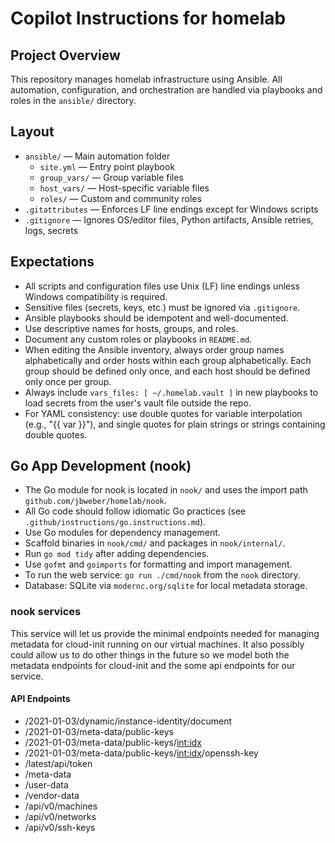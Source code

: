 # Copilot Instructions for homelab

## Project Overview
This repository manages homelab infrastructure using Ansible. All automation, configuration, and orchestration are handled via playbooks and roles in the `ansible/` directory.

## Layout
- `ansible/` — Main automation folder
  - `site.yml` — Entry point playbook
  - `group_vars/` — Group variable files
  - `host_vars/` — Host-specific variable files
  - `roles/` — Custom and community roles
- `.gitattributes` — Enforces LF line endings except for Windows scripts
- `.gitignore` — Ignores OS/editor files, Python artifacts, Ansible retries, logs, secrets

## Expectations
- All scripts and configuration files use Unix (LF) line endings unless Windows compatibility is required.
- Sensitive files (secrets, keys, etc.) must be ignored via `.gitignore`.
- Ansible playbooks should be idempotent and well-documented.
- Use descriptive names for hosts, groups, and roles.
- Document any custom roles or playbooks in `README.md`.
- When editing the Ansible inventory, always order group names alphabetically and order hosts within each group alphabetically. Each group should be defined only once, and each host should be defined only once per group.
 - Always include `vars_files: [ ~/.homelab.vault ]` in new playbooks to load secrets from the user's vault file outside the repo.
 - For YAML consistency: use double quotes for variable interpolation (e.g., "{{ var }}"), and single quotes for plain strings or strings containing double quotes.

## Go App Development (nook)

- The Go module for nook is located in `nook/` and uses the import path `github.com/jbweber/homelab/nook`.
- All Go code should follow idiomatic Go practices (see `.github/instructions/go.instructions.md`).
- Use Go modules for dependency management.
- Scaffold binaries in `nook/cmd/` and packages in `nook/internal/`.
- Run `go mod tidy` after adding dependencies.
- Use `gofmt` and `goimports` for formatting and import management.
- To run the web service: `go run ./cmd/nook` from the `nook` directory.
- Database: SQLite via `modernc.org/sqlite` for local metadata storage.

### nook services

This service will let us provide the minimal endpoints needed for managing metadata for cloud-init running on our virtual machines. It also possibly could allow us to do other things in the future so we model both the metadata endpoints for cloud-init and the some api endpoints for our service.

#### API Endpoints

* /2021-01-03/dynamic/instance-identity/document
* /2021-01-03/meta-data/public-keys
* /2021-01-03/meta-data/public-keys/<int:idx>
* /2021-01-03/meta-data/public-keys/<int:idx>/openssh-key
* /latest/api/token
* /meta-data
* /user-data
* /vendor-data
* /api/v0/machines
* /api/v0/networks
* /api/v0/ssh-keys
